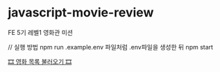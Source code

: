 # javascript-movie-review

FE 5기 레벨1 영화관 미션

// 실행 방법
npm run
.example.env 파일처럼 .env파일을 생성한 뒤
npm start

[🎞 영화 목록 불러오기 🎞](https://kangyeongmin.github.io/javascript-movie-review/)
